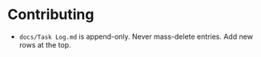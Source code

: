 # Contributing

- `docs/Task Log.md` is append-only. Never mass-delete entries. Add new rows at the top.
